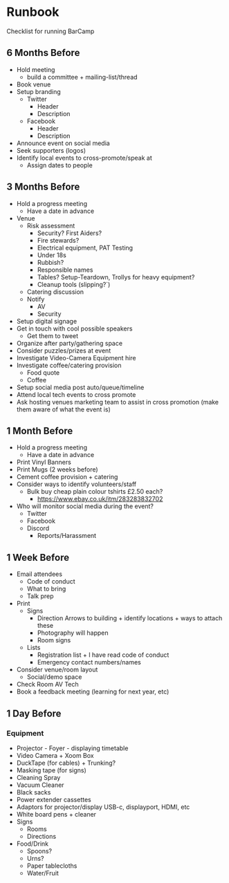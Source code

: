 Runbook
=======

Checklist for running BarCamp


6 Months Before
---------------

* Hold meeting
    * build a committee + mailing-list/thread
* Book venue
* Setup branding
    * Twitter
        * Header
        * Description
    * Facebook
        * Header
        * Description
* Announce event on social media
* Seek supporters (logos)
* Identify local events to cross-promote/speak at
    * Assign dates to people


3 Months Before
---------------

* Hold a progress meeting
    * Have a date in advance
* Venue
    * Risk assessment
        * Security? First Aiders?
        * Fire stewards?
        * Electrical equipment, PAT Testing
        * Under 18s
        * Rubbish?
        * Responsible names
        * Tables? Setup-Teardown, Trollys for heavy equipment?
        * Cleanup tools (slipping?`)
    * Catering discussion
    * Notify 
        * AV
        * Security
* Setup digital signage
* Get in touch with cool possible speakers
    * Get them to tweet
* Organize after party/gathering space
* Consider puzzles/prizes at event
* Investigate Video-Camera Equipment hire
* Investigate coffee/catering provision
    * Food quote
    * Coffee
* Setup social media post auto/queue/timeline
* Attend local tech events to cross promote
* Ask hosting venues marketing team to assist in cross promotion (make them aware of what the event is)


1 Month Before
--------------

* Hold a progress meeting
    * Have a date in advance
* Print Vinyl Banners
* Print Mugs (2 weeks before)
* Cement coffee provision + catering
* Consider ways to identify volunteers/staff
    * Bulk buy cheap plain colour tshirts £2.50 each?
        * https://www.ebay.co.uk/itm/283283832702
* Who will monitor social media during the event?
    * Twitter
    * Facebook
    * Discord
        * Reports/Harassment


1 Week Before
-------------

* Email attendees
    * Code of conduct
    * What to bring
    * Talk prep
* Print
    * Signs
        * Direction Arrows to building + identify locations + ways to attach these
        * Photography will happen
        * Room signs
    * Lists
        * Registration list + I have read code of conduct
        * Emergency contact numbers/names
* Consider venue/room layout
    * Social/demo space
* Check Room AV Tech
* Book a feedback meeting (learning for next year, etc)


1 Day Before
------------

### Equipment

* Projector - Foyer - displaying timetable
* Video Camera + Xoom Box
* DuckTape (for cables) + Trunking?
* Masking tape (for signs)
* Cleaning Spray
* Vacuum Cleaner
* Black sacks
* Power extender cassettes
* Adaptors for projector/display USB-c, displayport, HDMI, etc
* White board pens + cleaner
* Signs
    * Rooms
    * Directions
* Food/Drink
    * Spoons?
    * Urns?
    * Paper tablecloths
    * Water/Fruit
